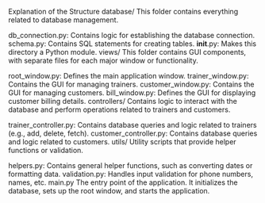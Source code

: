 Explanation of the Structure
database/
This folder contains everything related to database management.

db_connection.py: Contains logic for establishing the database connection.
schema.py: Contains SQL statements for creating tables.
__init__.py: Makes this directory a Python module.
views/
This folder contains GUI components, with separate files for each major window or functionality.

root_window.py: Defines the main application window.
trainer_window.py: Contains the GUI for managing trainers.
customer_window.py: Contains the GUI for managing customers.
bill_window.py: Defines the GUI for displaying customer billing details.
controllers/
Contains logic to interact with the database and perform operations related to trainers and customers.

trainer_controller.py: Contains database queries and logic related to trainers (e.g., add, delete, fetch).
customer_controller.py: Contains database queries and logic related to customers.
utils/
Utility scripts that provide helper functions or validation.

helpers.py: Contains general helper functions, such as converting dates or formatting data.
validation.py: Handles input validation for phone numbers, names, etc.
main.py
The entry point of the application. It initializes the database, sets up the root window, and starts the application.
